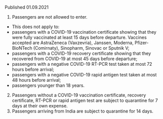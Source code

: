 Published 01.09.2021
1. Passengers are not allowed to enter.
- This does not apply to:
- passengers with a COVID-19 vaccination certificate showing that they were fully vaccinated at least 15 days before departure. Vaccines accepted are AstraZeneca (Vaxzevria), Janssen, Moderna, Pfizer-BioNTech (Comirnaty), Sinopharm, Sinovac or Sputnik V;
- passengers with a COVID-19 recovery certificate showing that they recovered from COVID-19 at most 45 days before departure;
- passengers with a negative COVID-19 RT-PCR test taken at most 72 hours before arrival;
- passengers with a negative COVID-19 rapid antigen test taken at most 48 hours before arrival;
- passengers younger than 18 years.
2. Passengers without a COVID-19 vaccination certificate, recovery certificate, RT-PCR or rapid antigen test are subject to quarantine for 7 days at their own expense.
3. Passengers arriving from India are subject to quarantine for 14 days.
